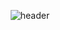 <div align="center">

![header](https://capsule-render.vercel.app/api?type=venom&height=300&color=B897FF&text=KIMDEVSPACE&section=header)
